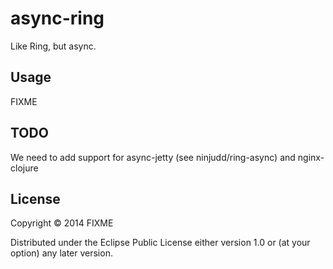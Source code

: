 # async-ring

Like Ring, but async.

## Usage

FIXME

## TODO

We need to add support for async-jetty (see ninjudd/ring-async) and nginx-clojure

## License

Copyright © 2014 FIXME

Distributed under the Eclipse Public License either version 1.0 or (at
your option) any later version.
